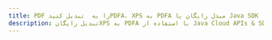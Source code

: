 ---title: PDF را به  تبدیل کنیدPDFA، XPS به PDFA مبدل رایگان یا Java SDKdescription: تبدیل رایگانXPS به PDFA با استفاده از Java Cloud APIs & SDK همچنین اسناد PDF را در Cloud ایجاد، ویرایش و رندر کنید.---